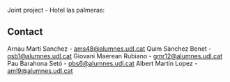 Joint project - Hotel las palmeras:

<!-- CONTACT -->
## Contact

Arnau Martí Sanchez - ams48@alumnes.udl.cat
Quim Sànchez Benet - qsb1@alumnes.udl.cat
Giovani Maerean Rubiano - gmr12@alumnes.udl.cat
Pau Barahona Setó - pbs6@alumnes.udl.cat
Albert Martin Lopez - aml9@alumnes.udl.cat
